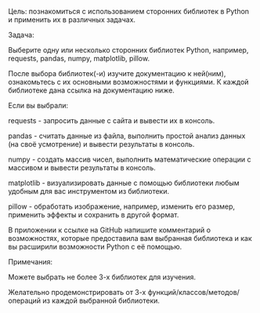 Цель: познакомиться с использованием сторонних библиотек в Python и применить их в различных задачах.

Задача:

Выберите одну или несколько сторонних библиотек Python, например, requests, pandas, numpy, matplotlib, pillow.

После выбора библиотек(-и) изучите документацию к ней(ним), ознакомьтесь с их основными возможностями и функциями. К каждой библиотеке дана ссылка на документацию ниже.

Если вы выбрали:

requests - запросить данные с сайта и вывести их в консоль.

pandas - считать данные из файла, выполнить простой анализ данных (на своё усмотрение) и вывести результаты в консоль.

numpy - создать массив чисел, выполнить математические операции с массивом и вывести результаты в консоль.

matplotlib - визуализировать данные с помощью библиотеки любым удобным для вас инструментом из библиотеки.

pillow - обработать изображение, например, изменить его размер, применить эффекты и сохранить в другой формат.

В приложении к ссылке на GitHub напишите комментарий о возможностях, которые предоставила вам выбранная библиотека и как вы расширили возможности Python с её помощью.

Примечания:

Можете выбрать не более 3-х библиотек для изучения.

Желательно продемонстрировать от 3-х функций/классов/методов/операций из каждой выбранной библиотеки.
